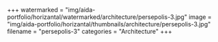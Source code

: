 +++
watermarked = "img/aida-portfolio/horizantal/watermarked/architecture/persepolis-3.jpg"
image = "img/aida-portfolio/horizantal/thumbnails/architecture/persepolis-3.jpg"
filename = "persepolis-3"
categories = "Architecture"
+++
